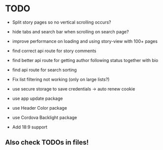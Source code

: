 # TODO

 - Split story pages so no vertical scrolling occurs?
 - hide tabs and search bar when scrolling on search page?
 - improve performance on loading and using story-view with 100+ pages

 - find correct api route for story comments
 - find better api route for getting author following status together with bio
 - find api route for search sorting

 - Fix list filtering not working (only on large lists?)
 - use secure storage to save credentials -> auto renew cookie
 - use app update package
 - use Header Color package
 - use Cordova Backlight package
 - Add 18:9 support


## Also check TODOs in files!